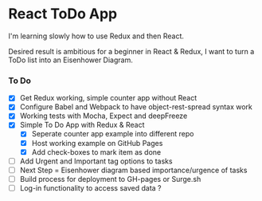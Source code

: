 React ToDo App
==============

I'm learning slowly how to use Redux and then React.

Desired result is ambitious for a beginner in React & Redux, I want to turn a ToDo list into an Eisenhower Diagram.

### To Do ###

- [x] Get Redux working, simple counter app without React
- [x] Configure Babel and Webpack to have object-rest-spread syntax work
- [x] Working tests with Mocha, Expect and deepFreeze
- [x] Simple To Do App with Redux & React
  - [x] Seperate counter app example into different repo
  - [x] Host working example on GitHub Pages
  - [x] Add check-boxes to mark item as done
- [ ] Add Urgent and Important tag options to tasks
- [ ] Next Step = Eisenhower diagram based importance/urgence of tasks
- [ ] Build process for deployment to GH-pages or Surge.sh
- [ ] Log-in functionality to access saved data ?
